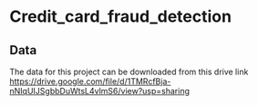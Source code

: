 # Credit_card_fraud_detection

## Data
The data for this project can be downloaded from this drive link https://drive.google.com/file/d/1TMRcfBja-nNIqUIJSgbbDuWtsL4vlmS6/view?usp=sharing
